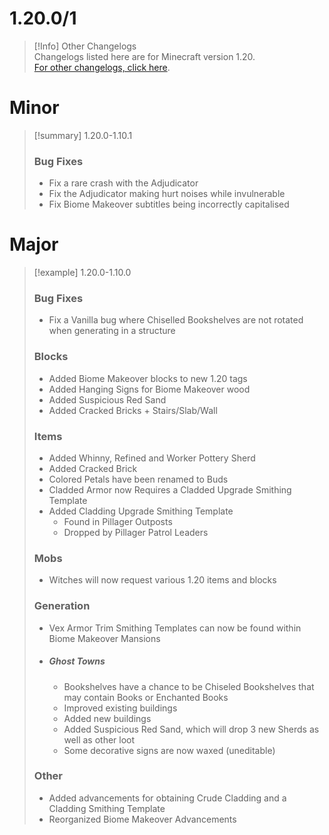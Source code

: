 # 1.20.0/1


> [!Info] Other Changelogs  
> Changelogs listed here are for Minecraft version 1.20.   
> [For other changelogs, click here](notes/changelog).

# Minor
> [!summary] 1.20.0-1.10.1
>### Bug Fixes
>- Fix a rare crash with the Adjudicator
>- Fix the Adjudicator making hurt noises while invulnerable
>- Fix Biome Makeover subtitles being incorrectly capitalised

# Major

>[!example] 1.20.0-1.10.0
> ### Bug Fixes
> - Fix a Vanilla bug where Chiselled Bookshelves are not rotated when generating in a structure
> 
>### Blocks
>- Added Biome Makeover blocks to new 1.20 tags
>- Added Hanging Signs for Biome Makeover wood
>- Added Suspicious Red Sand
>- Added Cracked Bricks + Stairs/Slab/Wall
> ### Items
>- Added Whinny, Refined and Worker Pottery Sherd
>- Added Cracked Brick
>- Colored Petals have been renamed to Buds
>- Cladded Armor now Requires a Cladded Upgrade Smithing Template
>- Added Cladding Upgrade Smithing Template
>	- Found in Pillager Outposts
>	- Dropped by Pillager Patrol Leaders
>### Mobs
>- Witches will now request various 1.20 items and blocks
>
>### Generation
>- Vex Armor Trim Smithing Templates can now be found within Biome Makeover Mansions
>- ##### Ghost Towns
>	- Bookshelves have a chance to be Chiseled Bookshelves that may contain Books or Enchanted Books
>	- Improved existing buildings
>	- Added new buildings
>	- Added Suspicious Red Sand, which will drop 3 new Sherds as well as other loot
>	- Some decorative signs are now waxed (uneditable)
>### Other
>- Added advancements for obtaining Crude Cladding and a Cladding Smithing Template
>- Reorganized Biome Makeover Advancements
